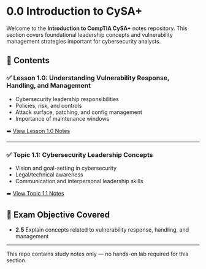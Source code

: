 # 0.0 Introduction to CySA+

Welcome to the **Introduction to CompTIA CySA+** notes repository. This section covers foundational leadership concepts and vulnerability management strategies important for cybersecurity analysts.

## 📘 Contents

### ✅ Lesson 1.0: Understanding Vulnerability Response, Handling, and Management
- Cybersecurity leadership responsibilities
- Policies, risk, and controls
- Attack surface, patching, and config management
- Importance of maintenance windows

➡️ [View Lesson 1.0 Notes](Lesson-1.0-Understanding-Vulnerability-Response/Lesson-1.0.md)

---

### ✅ Topic 1.1: Cybersecurity Leadership Concepts
- Vision and goal-setting in cybersecurity
- Legal/technical awareness
- Communication and interpersonal leadership skills

➡️ [View Topic 1.1 Notes](Topic-1.1-Cybersecurity-Leadership-Concepts/Topic-1.1.md)

## 🎯 Exam Objective Covered
- **2.5** Explain concepts related to vulnerability response, handling, and management

---

This repo contains study notes only — no hands-on lab required for this section.
